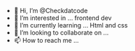 - 👋 Hi, I’m @Checkdatcode
- 👀 I’m interested in ... frontend dev
- 🌱 I’m currently learning ... Html and css
- 💞️ I’m looking to collaborate on ...
- 📫 How to reach me ...

<!---
Checkdatcode/Checkdatcode is a ✨ special ✨ repository because its `README.md` (this file) appears on your GitHub profile.
You can click the Preview link to take a look at your changes.
--->
